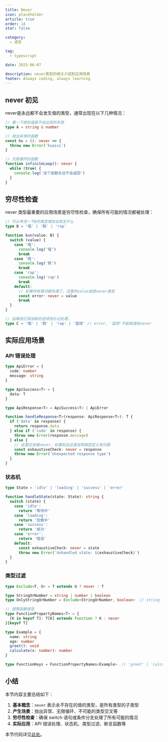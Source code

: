 ```yaml
---
title: Never
icon: placeholder
article: true
order: 14
star: false

category:
  - 语言

tag:
  - typescript

date: 2025-06-07

description: never类型的相关介绍和应用场景
footer: Always coding, always learning
---
```


<!-- more -->

## never 初见

never是永远都不会发生值的类型，通常出现在以下几种情况：

```typescript
// 看一下就知道是不会出现的东西
type A = string & number

// 抛出异常的函数
const hx = (): never => {
  throw new Error('huaixi')
}

// 无限循环的函数
function infiniteLoop(): never {
  while (true) {
    console.log('这个函数永远不会返回')
  }
}
```

## 穷尽性检查

never 类型最重要的应用场景是穷尽性检查，确保所有可能的情况都被处理：

```typescript
// 可以考虑一下B的类型增加会发生什么
type B = '唱' | '跳' | 'rap'

function kun(value: B) {
  switch (value) {
    case '唱':
      console.log('唱')
      break
    case '跳':
      console.log('跳')
      break
    case 'rap':
      console.log('rap')
      break
    default:
      // 如果所有情况都处理了，这里的value就是never类型
      const error: never = value
      break
  }
}

// 如果我们添加新的选项但忘记处理，
type C = '唱' | '跳' | 'rap' | '篮球' // error, '篮球'不能赋值给never
```

## 实际应用场景

### API 错误处理

```typescript
type ApiError = {
  code: number
  message: string
}

type ApiSuccess<T> = {
  data: T
}

type ApiResponse<T> = ApiSuccess<T> | ApiError

function handleResponse<T>(response: ApiResponse<T>): T {
  if ('data' in response) {
    return response.data
  } else if ('code' in response) {
    throw new Error(response.message)
  } else {
    // 这里应该是never，如果到达这里说明类型定义有问题
    const exhaustiveCheck: never = response
    throw new Error('Unexpected response type')
  }
}
```

### 状态机

```typescript
type State = 'idle' | 'loading' | 'success' | 'error'

function handleState(state: State): string {
  switch (state) {
    case 'idle':
      return '等待中'
    case 'loading':
      return '加载中'
    case 'success':
      return '成功'
    case 'error':
      return '错误'
    default:
      const exhaustiveCheck: never = state
      throw new Error(`Unhandled state: ${exhaustiveCheck}`)
  }
}
```

### 类型过滤

```typescript
type Exclude<T, U> = T extends U ? never : T

type StringOrNumber = string | number | boolean
type OnlyStringOrNumber = Exclude<StringOrNumber, boolean>  // string | number

// 提取函数类型
type FunctionPropertyNames<T> = {
  [K in keyof T]: T[K] extends Function ? K : never
}[keyof T]

type Example = {
  name: string
  age: number
  greet(): void
  calculate(x: number): number
}

type FunctionKeys = FunctionPropertyNames<Example>  // 'greet' | 'calculate'
```

## 小结

本节内容主要总结如下：

1. **基本概念**：`never` 表示永不存在的值的类型，是所有类型的子类型
2. **产生场景**：抛出异常、无限循环、不可能的类型交叉等
3. **穷尽性检查**：确保 switch 语句或条件分支处理了所有可能的情况
4. **实际应用**：API 错误处理、状态机、类型过滤、断言函数等

本节代码详见[此处](https://github.com/KBchulan/ClBlogs-Src/blob/main/blogs-main/typescript/14-never/index.ts)。

